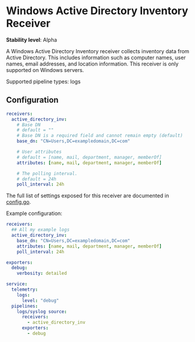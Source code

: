 # Windows Active Directory Inventory Receiver

**Stability level**: Alpha

A Windows Active Directory Inventory receiver collects inventory data from Active Directory. This includes information such as computer names, user names, email addresses, and location information. This receiver is only supported on Windows servers.

Supported pipeline types: logs

## Configuration

```yaml
receivers:
  active_directory_inv:
    # Base DN
    # default = ""
    # Base DN is a required field and cannot remain empty (default)
    base_dn: "CN=Users,DC=exampledomain,DC=com"

    # User attributes
    # default = [name, mail, department, manager, memberOf]
    attributes: [name, mail, department, manager, memberOf]

    # The polling interval.
    # default = 24h
    poll_interval: 24h
```

The full list of settings exposed for this receiver are documented in
[config.go](./config.go).

Example configuration:

```yaml
receivers:
  ## All my example logs
  active_directory_inv:
    base_dn: "CN=Users,DC=exampledomain,DC=com"
    attributes: [name, mail, department, manager, memberOf]
    poll_interval: 24h

exporters:
  debug:
    verbosity: detailed

service:
  telemetry:
    logs:
      level: "debug"
  pipelines:
    logs/syslog source:
      receivers:
        - active_directory_inv
      exporters:
        - debug
```
